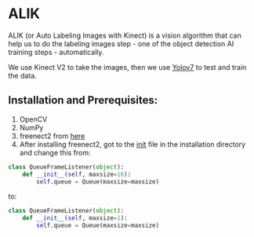 
# ALIK
ALIK (or Auto Labeling Images with Kinect) is a vision algorithm that can help us to do the labeling images step - one of the object detection AI training steps - automatically.

We use Kinect V2 to take the images, then we use [Yolov7](https://github.com/WongKinYiu/yolov7) to test and train the data.

## Installation and Prerequisites:

 1. OpenCV
 2. NumPy
 3. freenect2 from [here](https://rjw57.github.io/freenect2-python/)
 4. After installing freenect2, got to the [init](https://github.com/rjw57/freenect2-python/blob/master/freenect2/__init__.py) file in the installation directory and change this from:
```python
class QueueFrameListener(object):
    def __init__(self, maxsize=16):
        self.queue = Queue(maxsize=maxsize)
```
to:
```python
class QueueFrameListener(object):
    def __init__(self, maxsize=1):
        self.queue = Queue(maxsize=maxsize)
```
